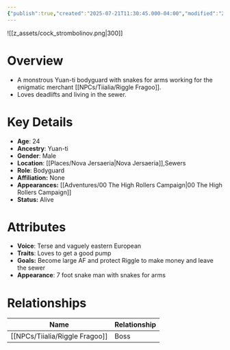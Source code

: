 ```yaml
---
{"publish":true,"created":"2025-07-21T11:30:45.000-04:00","modified":"2025-10-22T08:56:43.825-04:00","published":"2025-10-22T08:56:43.825-04:00","cssclasses":"","Age":"24","Ancestry":["Yuan-ti"],"Gender":"Male","Location":["[[Nova Jersaeria]]","Sewers"],"Role":["Bodyguard"],"Affiliation":["None"],"Appearances":["[[00 The High Rollers Campaign]]"],"Status":"Alive","Authors":["Jordan"]}
---
```


![[z_assets/cock_strombolinov.png|300]]

# Overview
- A monstrous Yuan-ti bodyguard with snakes for arms working for the enigmatic merchant [[NPCs/Tiialia/Riggle Fragoo]]. 
- Loves deadlifts and living in the sewer.

# Key Details
- **Age**: 24
- **Ancestry**: Yuan-ti
- **Gender**: Male
- **Location**: [[Places/Nova Jersaeria\|Nova Jersaeria]],Sewers
- **Role**: Bodyguard
- **Affiliation:** None
- **Appearances:** [[Adventures/00 The High Rollers Campaign\|00 The High Rollers Campaign]]
- **Status:** Alive

# Attributes
- **Voice**: Terse and vaguely eastern European
- **Traits**: Loves to get a good pump
- **Goals:** Become large AF and protect Riggle to make money and leave the sewer
- **Appearance**: 7 foot snake man with snakes for arms

# Relationships

| Name              | Relationship |
| ----------------- | ------------ |
| [[NPCs/Tiialia/Riggle Fragoo]] | Boss         |
